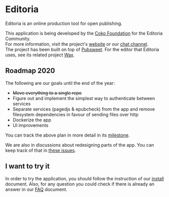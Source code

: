 # Editoria

Editoria is an online production tool for open publishing.

This application is being developed by the [Coko Foundation](https://coko.foundation/) for the Editoria Community.  
For more information, visit the project's [website](https://editoria.pub/) or our [chat channel](https://mattermost.coko.foundation/coko/channels/editoria).  
The project has been built on top of [Pubsweet](https://gitlab.coko.foundation/pubsweet).
For the editor that Editoria uses, see its related project [Wax](https://gitlab.coko.foundation/wax).

## Roadmap 2020

The following are our goals until the end of the year:

- ~~Move everything to a single repo~~
- Figure out and implement the simplest way to authenticate between services
- Separate services (pagedjs & epubcheck) from the app and remove filesystem dependencies in favour of sending files over http
- Dockerize the app
- UI improvements

You can track the above plan in more detail in its [milestone](https://gitlab.coko.foundation/editoria/editoria/-/milestones/12).

We are also in discussions about redesigning parts of the app. You can keep track of that in [these issues](https://gitlab.coko.foundation/editoria/editoria/issues?label_name%5B%5D=Editoria+2020+Review).

## I want to try it

In order to try the application, you should follow the instruction of our [install](https://gitlab.coko.foundation/editoria/editoria/blob/master/INSTALL.md) document. Also, for any question you could check if there is already an answer in our [FAQ](https://gitlab.coko.foundation/editoria/editoria/blob/master/FAQ.md) document.
